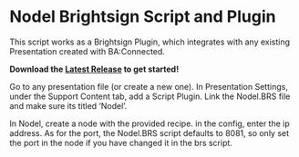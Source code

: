 # Nodel Brightsign Script and Plugin
This script works as a Brightsign Plugin, which integrates with any existing Presentation created with BA:Connected.

**Download the [Latest Release](https://github.com/thefennecdeer/Nodel-Brightsign/releases/latest) to get started!**

Go to any presentation file (or create a new one).
In Presentation Settings, under the Support Content tab, add a Script Plugin. 
Link the Nodel.BRS file and make sure its titled ‘Nodel’.

In Nodel, create a node with the provided recipe. in the config, enter the ip address.
As for the port, the Nodel.BRS script defaults to 8081, so only set the port in the node if you have changed it in the brs script.

